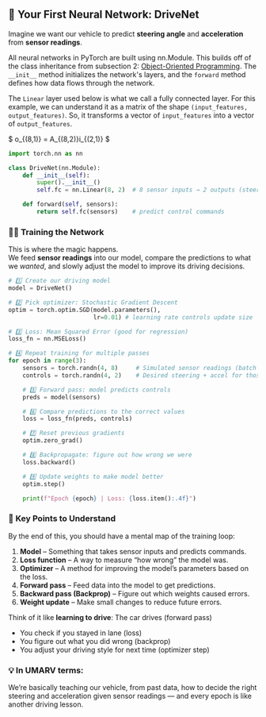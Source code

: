 ## 🧠 Your First Neural Network: DriveNet

Imagine we want our vehicle to predict **steering angle** and **acceleration** from **sensor readings**.

All neural networks in PyTorch are built using nn.Module. This builds off of the class inheritance from subsection 2: [Object-Oriented Programming](oops.md). The `__init__` method initializes the network's layers, and the `forward` method defines how data flows through the network.

The `Linear` layer used below is what we call a fully connected layer. For this example, we can understand it as a matrix of the shape `(input_features, output_features)`. So, it transforms a vector of `input_features` into a vector of `output_features`.

$ o_{(8,1)} = A_{(8,2)}i_{(2,1)} $ 

```python
import torch.nn as nn

class DriveNet(nn.Module):
    def __init__(self):
        super().__init__()
        self.fc = nn.Linear(8, 2)  # 8 sensor inputs → 2 outputs (steering, accel)

    def forward(self, sensors):
        return self.fc(sensors)    # predict control commands
```

### 🏋️‍♂️ Training the Network

This is where the magic happens.  
We feed **sensor readings** into our model, compare the predictions to what we *wanted*, and slowly adjust the model to improve its driving decisions.

```python
# 1️⃣ Create our driving model
model = DriveNet()

# 2️⃣ Pick optimizer: Stochastic Gradient Descent                     
optim = torch.optim.SGD(model.parameters(),    
                        lr=0.01) # learning rate controls update size

# 3️⃣ Loss: Mean Squared Error (good for regression)
loss_fn = nn.MSELoss()                         

# 4️⃣ Repeat training for multiple passes
for epoch in range(3):                         
    sensors = torch.randn(4, 8)     # Simulated sensor readings (batch of 4)
    controls = torch.randn(4, 2)    # Desired steering + accel for those readings

    # 5️⃣ Forward pass: model predicts controls
    preds = model(sensors)

    # 6️⃣ Compare predictions to the correct values
    loss = loss_fn(preds, controls)

    # 7️⃣ Reset previous gradients
    optim.zero_grad()

    # 8️⃣ Backpropagate: figure out how wrong we were
    loss.backward()

    # 9️⃣ Update weights to make model better
    optim.step()

    print(f"Epoch {epoch} | Loss: {loss.item():.4f}")

```

### 🧩 Key Points to Understand
By the end of this, you should have a mental map of the training loop:

1. **Model** – Something that takes sensor inputs and predicts commands.
2. **Loss function** – A way to measure “how wrong” the model was.
3. **Optimizer** – A method for improving the model’s parameters based on the loss.
4. **Forward pass** – Feed data into the model to get predictions.
5. **Backward pass (Backprop)** – Figure out which weights caused errors.
6. **Weight update** – Make small changes to reduce future errors.

Think of it like **learning to drive**:
The car drives (forward pass)

* You check if you stayed in lane (loss)
* You figure out what you did wrong (backprop)
* You adjust your driving style for next time (optimizer step)

### 💡 **In UMARV terms:**
We’re basically teaching our vehicle, from past data, how to decide the right steering and acceleration given sensor readings — and every epoch is like another driving lesson.